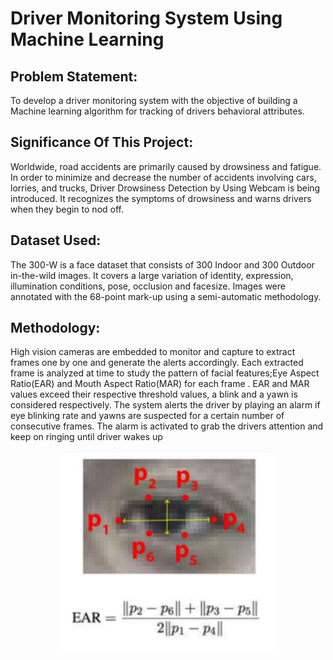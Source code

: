 # Driver Monitoring System Using Machine Learning
 
## Problem Statement:
To develop a driver monitoring system with the objective of building a Machine learning algorithm for tracking of drivers behavioral attributes.

## Significance Of This Project:
Worldwide, road accidents are primarily caused by drowsiness and fatigue. In order to minimize and decrease the number of accidents involving cars, lorries, and trucks, Driver Drowsiness Detection by Using Webcam is being introduced. It recognizes the symptoms of drowsiness and warns drivers when they begin to nod off.

## Dataset Used:
The 300-W is a face dataset that consists of 300 Indoor and 300 Outdoor in-the-wild images. It covers a large variation of identity, expression, illumination conditions, pose, occlusion and facesize. Images were annotated with the 68-point mark-up using a semi-automatic methodology.




## Methodology:
High vision cameras are embedded to monitor and capture to extract frames one by one and generate the alerts accordingly. Each extracted frame is analyzed at time to study the pattern of facial features;Eye Aspect Ratio(EAR) and Mouth Aspect Ratio(MAR) for each frame . EAR and MAR values exceed their respective threshold values, a blink and a yawn is considered respectively. The system alerts the driver by playing an alarm if eye blinking rate and yawns are suspected for a certain number of consecutive frames. The alarm is activated to grab the drivers attention and keep on ringing until driver wakes up

<p align="center">
<img src="https://github.com/ManishV18/Driver-Monitoring-System-Using-Machine-Learning/blob/main/images/EAR.png"  width="350" title="E.A.R">
</p>
